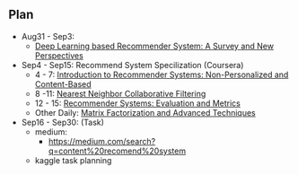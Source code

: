 ## Plan
* Aug31 - Sep3:
  * [Deep Learning based Recommender System: A Survey and New Perspectives](https://arxiv.org/pdf/1707.07435.pdf)
* Sep4 - Sep15: Recommend System Specilization (Coursera)
  * 4 - 7: [Introduction to Recommender Systems: Non-Personalized and Content-Based](https://www.coursera.org/learn/recommender-systems-introduction/home/welcome)
  * 8 -11: [Nearest Neighbor Collaborative Filtering](https://www.coursera.org/learn/collaborative-filtering/home/welcome)
  * 12 - 15: [Recommender Systems: Evaluation and Metrics](https://www.coursera.org/learn/recommender-metrics/home/welcome)
  * Other Daily: [Matrix Factorization and Advanced Techniques](https://www.coursera.org/learn/matrix-factorization/home/welcome)
* Sep16 - Sep30: (Task)
  * medium:
    * https://medium.com/search?q=content%20recomend%20system
  * kaggle task planning
